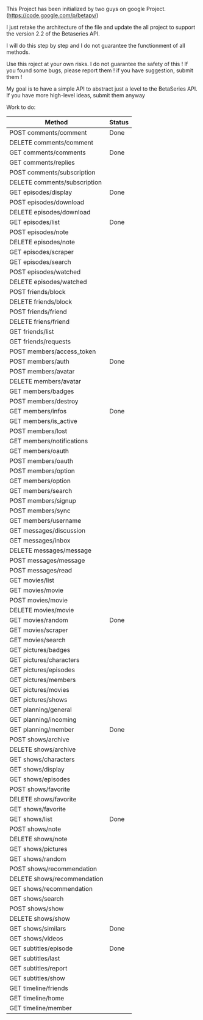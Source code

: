 This Project has been initialized by two guys on google Project. (https://code.google.com/p/betapy/)

I just retake the architecture of the file and update the all project to
support the version 2.2 of the Betaseries API.

I will do this step by step and I do not guarantee the functionment of all methods.

Use this roject at your own risks. I do not guarantee the safety of this ! If you found some bugs, please report them ! if you have suggestion, submit them !

My goal is to have a simple API to abstract just a level to the BetaSeries API. If you have more high-level ideas, submit them anyway

Work to do:

|Method|Status|
|------|------|
|POST comments/comment|Done|
|DELETE comments/comment||
|GET comments/comments|Done|
|GET comments/replies||
|POST comments/subscription||
|DELETE comments/subscription||
|GET episodes/display|Done|
|POST episodes/download||
|DELETE episodes/download||
|GET episodes/list|Done|
|POST episodes/note||
|DELETE episodes/note||
|GET episodes/scraper||
|GET episodes/search||
|POST episodes/watched||
|DELETE episodes/watched||
|POST friends/block||
|DELETE friends/block||
|POST friends/friend||
|DELETE friens/friend||
|GET friends/list||
|GET friends/requests||
|POST members/access_token||
|POST members/auth|Done|
|POST members/avatar||
|DELETE members/avatar||
|GET members/badges||
|POST members/destroy||
|GET members/infos|Done|
|GET members/is_active||
|POST members/lost||
|GET members/notifications||
|GET members/oauth||
|POST members/oauth||
|POST members/option||
|GET members/option||
|GET members/search||
|POST members/signup||
|POST members/sync||
|GET members/username||
|GET messages/discussion||
|GET messages/inbox||
|DELETE messages/message||
|POST messages/message||
|POST messages/read||
|GET movies/list||
|GET movies/movie||
|POST movies/movie||
|DELETE movies/movie||
|GET movies/random|Done|
|GET movies/scraper||
|GET movies/search||
|GET pictures/badges||
|GET pictures/characters||
|GET pictures/episodes||
|GET pictures/members||
|GET pictures/movies||
|GET pictures/shows||
|GET planning/general||
|GET planning/incoming||
|GET planning/member|Done|
|POST shows/archive||
|DELETE shows/archive||
|GET shows/characters||
|GET shows/display||
|GET shows/episodes||
|POST shows/favorite||
|DELETE shows/favorite||
|GET shows/favorite||
|GET shows/list|Done|
|POST shows/note||
|DELETE shows/note||
|GET shows/pictures||
|GET shows/random||
|POST shows/recommendation||
|DELETE shows/recommendation||
|GET shows/recommendation||
|GET shows/search||
|POST shows/show||
|DELETE shows/show||
|GET shows/similars|Done|
|GET shows/videos||
|GET subtitles/episode|Done|
|GET subtitles/last||
|GET subtitles/report||
|GET subtitles/show||
|GET timeline/friends||
|GET timeline/home||
|GET timeline/member||
